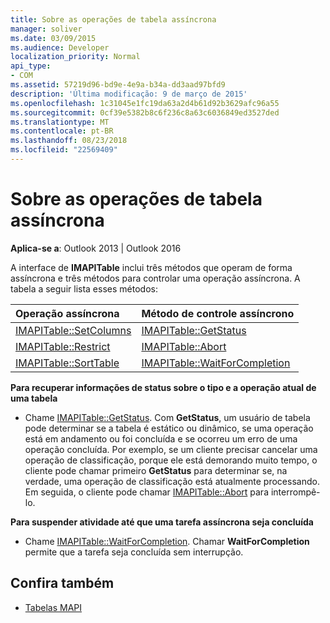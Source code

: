 ```yaml
---
title: Sobre as operações de tabela assíncrona
manager: soliver
ms.date: 03/09/2015
ms.audience: Developer
localization_priority: Normal
api_type:
- COM
ms.assetid: 57219d96-bd9e-4e9a-b34a-dd3aad97bfd9
description: 'Última modificação: 9 de março de 2015'
ms.openlocfilehash: 1c31045e1fc19da63a2d4b61d92b3629afc96a55
ms.sourcegitcommit: 0cf39e5382b8c6f236c8a63c6036849ed3527ded
ms.translationtype: MT
ms.contentlocale: pt-BR
ms.lasthandoff: 08/23/2018
ms.locfileid: "22569409"
---
```

# <a name="about-asynchronous-table-operations"></a>Sobre as operações de tabela assíncrona
 
**Aplica-se a**: Outlook 2013 | Outlook 2016 
  
A interface de **IMAPITable** inclui três métodos que operam de forma assíncrona e três métodos para controlar uma operação assíncrona. A tabela a seguir lista esses métodos: 
  
|**Operação assíncrona**|**Método de controle assíncrono**|
|:-----|:-----|
|[IMAPITable::SetColumns](imapitable-setcolumns.md) <br/> |[IMAPITable::GetStatus](imapitable-getstatus.md) <br/> |
|[IMAPITable::Restrict](imapitable-restrict.md) <br/> |[IMAPITable::Abort](imapitable-abort.md) <br/> |
|[IMAPITable::SortTable](imapitable-sorttable.md) <br/> |[IMAPITable::WaitForCompletion](imapitable-waitforcompletion.md) <br/> |
   
**Para recuperar informações de status sobre o tipo e a operação atual de uma tabela**
  
- Chame [IMAPITable::GetStatus](imapitable-getstatus.md). Com **GetStatus**, um usuário de tabela pode determinar se a tabela é estático ou dinâmico, se uma operação está em andamento ou foi concluída e se ocorreu um erro de uma operação concluída. Por exemplo, se um cliente precisar cancelar uma operação de classificação, porque ele está demorando muito tempo, o cliente pode chamar primeiro **GetStatus** para determinar se, na verdade, uma operação de classificação está atualmente processando. Em seguida, o cliente pode chamar [IMAPITable::Abort](imapitable-abort.md) para interrompê-lo. 
    
**Para suspender atividade até que uma tarefa assíncrona seja concluída**
  
- Chame [IMAPITable::WaitForCompletion](imapitable-waitforcompletion.md). Chamar **WaitForCompletion** permite que a tarefa seja concluída sem interrupção. 
    
## <a name="see-also"></a>Confira também

- [Tabelas MAPI](mapi-tables.md)

